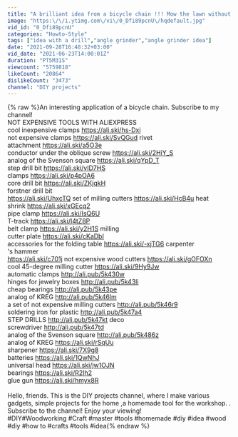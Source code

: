 ```yaml
---
title: "A brilliant idea from a bicycle chain !!! Mow the lawn without problems !"
image: "https:\/\/i.ytimg.com\/vi\/0_Dfi89pcnU\/hqdefault.jpg"
vid_id: "0_Dfi89pcnU"
categories: "Howto-Style"
tags: ["idea with a drill","angle grinder","angle grinder idea"]
date: "2021-09-28T16:48:32+03:00"
vid_date: "2021-06-23T14:00:01Z"
duration: "PT5M31S"
viewcount: "5759818"
likeCount: "20864"
dislikeCount: "3473"
channel: "DIY projects"
---
```

{% raw %}An interesting application of a bicycle chain. Subscribe to my channel!<br />                NOT EXPENSIVE TOOLS WITH ALIEXPRESS<br />cool inexpensive clamps <a rel="nofollow" target="blank" href="https://ali.ski/hs-Dxi">https://ali.ski/hs-Dxi</a><br />not expensive clamps <a rel="nofollow" target="blank" href="https://ali.ski/SvQGud">https://ali.ski/SvQGud</a> rivet<br />attachment <a rel="nofollow" target="blank" href="https://ali.ski/a5O3e">https://ali.ski/a5O3e</a><br />conductor under the oblique screw <a rel="nofollow" target="blank" href="https://ali.ski/2HiY_S">https://ali.ski/2HiY_S</a><br />analog of the Svenson square <a rel="nofollow" target="blank" href="https://ali.ski/qYpD_T">https://ali.ski/qYpD_T</a><br />step drill bit <a rel="nofollow" target="blank" href="https://ali.ski/vID7HS">https://ali.ski/vID7HS</a><br />clamps <a rel="nofollow" target="blank" href="https://ali.ski/p4pOA6">https://ali.ski/p4pOA6</a><br />core drill bit <a rel="nofollow" target="blank" href="https://ali.ski/ZKjqkH">https://ali.ski/ZKjqkH</a><br />forstner drill bit<br /><a rel="nofollow" target="blank" href="https://ali.ski/UhxcTQ">https://ali.ski/UhxcTQ</a> set of milling cutters <a rel="nofollow" target="blank" href="https://ali.ski/HcB4u">https://ali.ski/HcB4u</a> heat<br />shrink <a rel="nofollow" target="blank" href="https://ali.ski/xGEcq2">https://ali.ski/xGEcq2</a><br />pipe clamp <a rel="nofollow" target="blank" href="https://ali.ski/IsQ6U">https://ali.ski/IsQ6U</a><br />T-track <a rel="nofollow" target="blank" href="https://ali.ski/I4tZ8P">https://ali.ski/I4tZ8P</a><br />belt clamp <a rel="nofollow" target="blank" href="https://ali.ski/y2H1S">https://ali.ski/y2H1S</a> milling<br />cutter plate <a rel="nofollow" target="blank" href="https://ali.ski/cKaDbI">https://ali.ski/cKaDbI</a><br />accessories for the folding table <a rel="nofollow" target="blank" href="https://ali.ski/-xjTG6">https://ali.ski/-xjTG6</a> carpenter<br />'s hammer<br /><a rel="nofollow" target="blank" href="https://ali.ski/c701j">https://ali.ski/c701j</a> not expensive wood cutters <a rel="nofollow" target="blank" href="https://ali.ski/gOFOXn">https://ali.ski/gOFOXn</a><br />cool 45-degree milling cutter <a rel="nofollow" target="blank" href="https://ali.ski/9Hy9Jw">https://ali.ski/9Hy9Jw</a><br />automatic clamps <a rel="nofollow" target="blank" href="http://ali.pub/5k430w">http://ali.pub/5k430w</a><br />hinges for jewelry boxes <a rel="nofollow" target="blank" href="http://ali.pub/5k43li">http://ali.pub/5k43li</a><br />cheap bearings <a rel="nofollow" target="blank" href="http://ali.pub/5k43pe">http://ali.pub/5k43pe</a><br />analog of KREG <a rel="nofollow" target="blank" href="http://ali.pub/5k46lm">http://ali.pub/5k46lm</a><br />a set of not expensive milling cutters <a rel="nofollow" target="blank" href="http://ali.pub/5k46r9">http://ali.pub/5k46r9</a><br />soldering iron for plastic <a rel="nofollow" target="blank" href="http://ali.pub/5k47a4">http://ali.pub/5k47a4</a><br />STEP DRILLS <a rel="nofollow" target="blank" href="http://ali.pub/5k47kt">http://ali.pub/5k47kt</a> deco<br />screwdriver <a rel="nofollow" target="blank" href="http://ali.pub/5k47td">http://ali.pub/5k47td</a><br />analog of the Svenson square <a rel="nofollow" target="blank" href="http://ali.pub/5k486z">http://ali.pub/5k486z</a><br />analog of KREG <a rel="nofollow" target="blank" href="https://ali.ski/rSqUu">https://ali.ski/rSqUu</a><br />sharpener <a rel="nofollow" target="blank" href="https://ali.ski/7X9g8">https://ali.ski/7X9g8</a><br />batteries <a rel="nofollow" target="blank" href="https://ali.ski/1QwNhJ">https://ali.ski/1QwNhJ</a><br />universal head <a rel="nofollow" target="blank" href="https://ali.ski/jw1OJN">https://ali.ski/jw1OJN</a><br />bearings <a rel="nofollow" target="blank" href="https://ali.ski/R2Ih2">https://ali.ski/R2Ih2</a><br />glue gun <a rel="nofollow" target="blank" href="https://ali.ski/hmyx8R">https://ali.ski/hmyx8R</a><br /><br />Hello, friends. This is the DIY projects channel, where I make various gadgets, simple projects for the home ,a homemade tool for the workshop. .<br />Subscribe to the channel! Enjoy your viewing!<br />#DIY​ #Woodworking​ #Craft​ #master #tools #homemade #diy #idea #wood #diy #how to #crafts #tools #idea{% endraw %}
